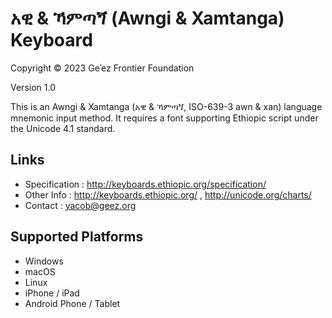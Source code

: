 # አዊ & ኻምጣጘ (Awngi & Xamtanga) Keyboard


Copyright © 2023 Geʾez Frontier Foundation

Version 1.0

This is an Awngi & Xamtanga (አዊ & ኻምጣጘ, ISO-639-3 awn & xan) language mnemonic input method.  It requires a font
supporting Ethiopic script under the Unicode 4.1 standard.

Links
-----

 * Specification :  http://keyboards.ethiopic.org/specification/
 * Other Info    :  http://keyboards.ethiopic.org/ , http://unicode.org/charts/
 * Contact       :  yacob@geez.org
 
Supported Platforms
-------------------
 * Windows
 * macOS
 * Linux
 * iPhone / iPad
 * Android Phone / Tablet
